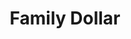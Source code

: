 ---
title: "Family Dollar"
url: /virginia-beach/family-dollar-pleasant-valley-road/
shop: Kramladen
---